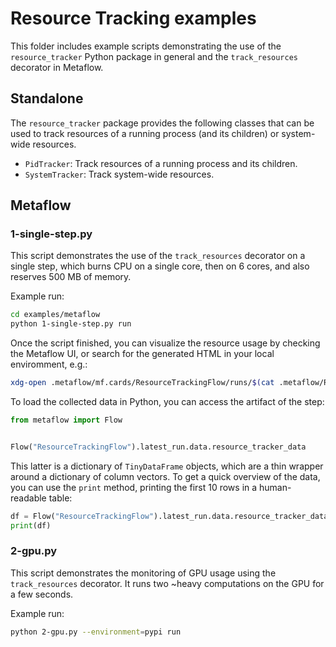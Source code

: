 # Resource Tracking examples

This folder includes example scripts demonstrating the use of the
`resource_tracker` Python package in general and the `track_resources` decorator
in Metaflow.

## Standalone 

The `resource_tracker` package provides the following classes that can be used to track
resources of a running process (and its children) or system-wide resources.

* `PidTracker`: Track resources of a running process and its children.
* `SystemTracker`: Track system-wide resources.

## Metaflow

### 1-single-step.py

This script demonstrates the use of the `track_resources` decorator on a single
step, which burns CPU on a single core, then on 6 cores, and also reserves 500
MB of memory.

Example run:

```sh
cd examples/metaflow
python 1-single-step.py run
```

Once the script finished, you can visualize the resource usage by checking the
Metaflow UI, or search for the generated HTML in your local enviromment, e.g.:

```sh
xdg-open .metaflow/mf.cards/ResourceTrackingFlow/runs/$(cat .metaflow/ResourceTrackingFlow/latest_run)/steps/do_heavy_computation/tasks/2/cards/tracked_resources-resource_tracker_do_heavy_computation*.html
```

To load the collected data in Python, you can access the artifact of the step:

```python
from metaflow import Flow


Flow("ResourceTrackingFlow").latest_run.data.resource_tracker_data
```

This latter is a dictionary of `TinyDataFrame` objects, which are a thin wrapper
around a dictionary of column vectors. To get a quick overview of the data, you
can use the `print` method, printing the first 10 rows in a human-readable table:

```python
df = Flow("ResourceTrackingFlow").latest_run.data.resource_tracker_data
print(df)
```

### 2-gpu.py

This script demonstrates the monitoring of GPU usage using the `track_resources`
decorator. It runs two ~heavy computations on the GPU for a few seconds.

Example run:

```sh
python 2-gpu.py --environment=pypi run
```
